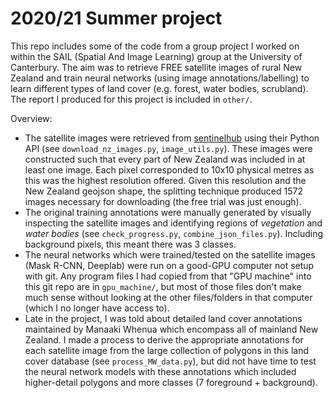 # 2020/21 Summer project

This repo includes some of the code from a group project I worked on within the SAIL (Spatial And Image Learning) group at the University of Canterbury. 
The aim was to retrieve FREE satellite images of rural New Zealand and train neural networks (using image annotations/labelling) to learn different types of land cover (e.g. forest, water bodies, scrubland).
The report I produced for this project is included in `other/`.

Overview:
- The satellite images were retrieved from [sentinelhub](https://www.sentinel-hub.com/) using their Python API (see `download_nz_images.py`, `image_utils.py`). These images were constructed such that every part of New Zealand was included in at least one image. Each pixel corresponded to 10x10 physical metres as this was the highest resolution offered. Given this resolution and the New Zealand geojson shape, the splitting technique produced 1572 images necessary for downloading (the free trial was just enough).
- The original training annotations were manually generated by visually inspecting the satellite images and identifying regions of _vegetation_ and _water bodies_ (see `check_progress.py`, `combine_json_files.py`). Including background pixels, this meant there was 3 classes.
- The neural networks which were trained/tested on the satellite images (Mask R-CNN, Deeplab) were run on a good-GPU computer not setup with git. Any program files I had copied from that "GPU machine" into this git repo are in `gpu_machine/`, but most of those files don't make much sense without looking at the other files/folders in that computer (which I no longer have access to).
- Late in the project, I was told about detailed land cover annotations maintained by Manaaki Whenua which encompass all of mainland New Zealand. I made a process to derive the appropriate annotations for each satellite image from the large collection of polygons in this land cover database (see `process_MW_data.py`), but did not have time to test the neural network models with these annotations which included higher-detail polygons and more classes (7 foreground + background).
